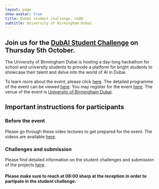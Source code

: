 ```yaml
---
layout: page
show-avatar: true
title: DubAI student challenge, UoBD
subtitle: University of Birmingham Dubai
---
```


## Join us for the [DubAI Student Challenge](https://www.birmingham.ac.uk/dubai/events/2023/dubai-student-challenge.aspx) on Thursday 5th October.

The University of Birmingham Dubai is hosting a day-long hackathon for school and university students to provide a platform for bright students to showcase their talent and delve into the world of AI in Dubai. 

To learn more about the event, please click [here](/dubAI-student-challenge/about).  The detailed programme of the event can be viewed [here](/dubAI-student-challenge/programme). You may register for the event [here](https://app.geckoform.com/public/?_ga=2.88817501.791399154.1696089612-1822552681.1661068657#/modern/21FO00gwrzw9i70024597s5c08).
The venue of the event is [University of Birmingham Dubai](https://g.co/kgs/Cua4qb).

## Important instructions for participants

### Before the event

Please go through these video lectures to get prepared for the event. The videos are available [here](https://drive.google.com/file/d/1mmqWM-k10Myc_9Shwev-m_bOaxioDf_q/view?usp=sharing).

### Challenges and submission
Please find detailed information on the student challenges and submission of the projects [here](/dubAI-student-challenge/hackathon).

#### Please make sure to reach at 08:00 sharp at the reception in order to partipate in the student challenge. 
